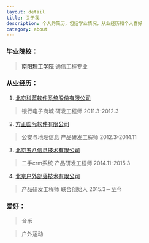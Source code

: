 ```yaml
---
layout: detail
title: 关于我
description: 个人的简历，包括学业情况，从业经历和个人喜好
category: about
---
```


### 毕业院校：

>[南阳理工学院](http://www.nyist.net) 通信工程专业

### 从业经历：

1. [北京科蓝软件系统股份有限公司](http://www.csii.com.cn)
> 银行电子商城 研发工程师
> 2011.3-2012.3

2. [方正国际软件有限公司](http://www.founderinternational.com/)
> 公安与地理信息  产品研发工程师
> 2012.3-2014.11

3. [北京五八信息技术有限公司](http://www.58.com/)
> 二手crm系统  产品研发工程师
> 2014.11-2015.3

4. [北京户外部落技术有限公司](http://www.hwbuluo.com/)
> 产品研发工程师 联合创始人
> 2015.3－至今


### 爱好：

> 音乐

> 户外运动

